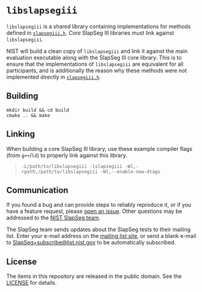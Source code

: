 `libslapsegiii`
===============

`libslapsegiii` is a shared library containing implementations for methods
defined in [`slapsegiii.h`]. *Core* SlapSeg III libraries must link against
`libslapsegiii`.

NIST will build a clean copy of `libslapsegiii` and link it against the main
evaluation executable along with the SlapSeg III core library. This is to ensure
that the implementations of `libslapsegiii` are equivalent for all participants,
and is additionally the reason why these methods were not implemented directly
in [`slapsegiii.h`].

Building
--------
```
mkdir build && cd build
cmake .. && make
```

Linking
-------
When building a core SlapSeg III library, use these example compiler flags (from
`g++`/`ld`) to properly link against this library.

> `-L/path/to/libslapsegiii -lslapsegiii -Wl,-rpath,/path/to/libslapsegiii -Wl,--enable-new-dtags`

Communication
-------------
If you found a bug and can provide steps to reliably reproduce it, or if you
have a feature request, please [open an issue]. Other questions may be addressed
to the [NIST SlapSeg team].

The SlapSeg team sends updates about the SlapSeg tests to their mailing list.
Enter your e-mail address on the [mailing list site], or send a blank e-mail to
SlapSeg+subscribe@list.nist.gov to be automatically subscribed.

License
-------
The items in this repository are released in the public domain. See the
[LICENSE] for details.

[`slapsegiii.h`]: https://github.com/usnistgov/slapseg/blob/master/slapsegiii/validation/src/slapsegiii.h
[validation]: https://github.com/usnistgov/slapseg/blob/master/slapsegiii/validation
[NIST SlapSeg team]: mailto:slapseg@nist.gov
[open an issue]: https://github.com/usnistgov/slapseg/issues
[mailing list site]: https://groups.google.com/a/list.nist.gov/forum/#!forum/slapseg/join
[LICENSE]: https://github.com/usnistgov/slapseg/blob/master/LICENSE.md
